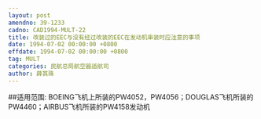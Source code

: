 ```yaml
---
layout: post
amendno: 39-1233
cadno: CAD1994-MULT-22
title: 改装过的EEC与没有经过改装的EEC在发动机串装时应注意的事项
date: 1994-07-02 00:00:00 +0800
effdate: 1994-07-02 00:00:00 +0800
tag: MULT
categories: 民航总局航空器适航司
author: 薛其珠
---
```


##适用范围:
BOEING飞机上所装的PW4052，PW4056；DOUGLAS飞机所装的PW4460；AIRBUS飞机所装的PW4158发动机

